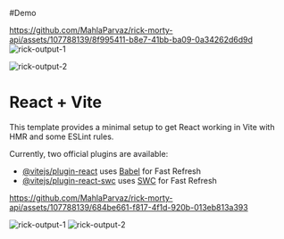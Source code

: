 #Demo

https://github.com/MahlaParvaz/rick-morty-api/assets/107788139/8f995411-b8e7-41bb-ba09-0a34262d6d9d
![rick-output-1](https://github.com/MahlaParvaz/rick-morty-api/assets/107788139/f181bdcf-0c2e-4e97-9f5f-4ca38e6771a6)


![rick-output-2](https://github.com/MahlaParvaz/rick-morty-api/assets/107788139/1eca7fc1-1674-4193-8340-24c6e430eff5)

# React + Vite

This template provides a minimal setup to get React working in Vite with HMR and some ESLint rules.

Currently, two official plugins are available:

- [@vitejs/plugin-react](https://github.com/vitejs/vite-plugin-react/blob/main/packages/plugin-react/README.md) uses [Babel](https://babeljs.io/) for Fast Refresh
- [@vitejs/plugin-react-swc](https://github.com/vitejs/vite-plugin-react-swc) uses [SWC](https://swc.rs/) for Fast Refresh


https://github.com/MahlaParvaz/rick-morty-api/assets/107788139/684be661-f817-4f1d-920b-013eb813a393

![rick-output-1](https://github.com/MahlaParvaz/rick-morty-api/assets/107788139/17e2f7f7-7b59-4dd5-a393-0ac7b2d9f94b)
![rick-output-2](https://github.com/MahlaParvaz/rick-morty-api/assets/107788139/5b817e1b-f48b-457c-ac7a-9fa4cb470071)

